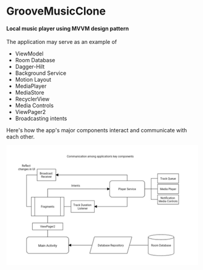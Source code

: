 # GrooveMusicClone
#### Local music player using MVVM design pattern

The application may serve as an example of
 - ViewModel
 - Room Database
 - Dagger-Hilt
 - Background Service
 - Motion Layout
 - MediaPlayer
 - MediaStore
 - RecyclerView
 - Media Controls
 - ViewPager2
 - Broadcasting intents



Here's how the app's major components interact and communicate with each other.

![architecture](/raw/Screenshot_20210813-162240670.jpg)
